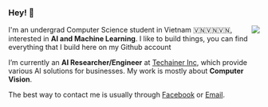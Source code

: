 ### Hey! 👋 

<a href="#">
<img align="right" src="https://github-readme-stats.vercel.app/api?username=pbcquoc&show_icons=true&theme=default">
</a>

I'm an undergrad Computer Science student in Vietnam 🇻🇳🇻🇳🇻🇳, interested in **AI and Machine Learning**. I like to build things, you can find everything that I build here on my Github account

I’m currently an **AI Researcher/Engineer** at [Techainer Inc](https://techainer.com), which provide various AI solutions for businesses. My work is mostly about **Computer Vision**.

The best way to contact me is usually through [Facebook](https://www.facebook.com/lam.hoangtung.69) or [Email](mailto:lamhoangtung.vz@gmail.com).
